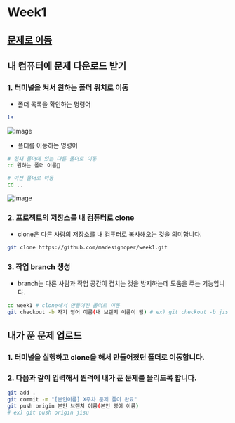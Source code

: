 # Week1

## [문제로 이동](./PROBLEM.md)

## 내 컴퓨터에 문제 다운로드 받기

### 1. 터미널을 켜서 원하는 폴더 위치로 이동

- 폴더 목록을 확인하는 명령어

```sh
ls
```

![image](https://user-images.githubusercontent.com/30258523/83059687-42d44400-a095-11ea-9c92-708654816b31.png)

- 폴더를 이동하는 명령어

```sh
# 현재 폴더에 있는 다른 폴더로 이동
cd 원하는 폴더 이름

# 이전 폴더로 이동
cd ..
```

![image](https://user-images.githubusercontent.com/30258523/83060205-11a84380-a096-11ea-8f8f-80be38c1aab6.png)

### 2. 프로젝트의 저장소를 내 컴퓨터로 clone

- clone은 다른 사람의 저장소를 내 컴퓨터로 복사해오는 것을 의미합니다.

```sh
git clone https://github.com/madesignoper/week1.git
```

### 3. 작업 branch 생성

- branch는 다른 사람과 작업 공간이 겹치는 것을 방지하는데 도움을 주는 기능입니다.

```sh
cd week1 # clone해서 만들어진 폴더로 이동
git checkout -b 자기 영어 이름(내 브랜치 이름이 됨) # ex) git checkout -b jisu
```

## 내가 푼 문제 업로드

### 1. 터미널을 실행하고 clone을 해서 만들어졌던 폴더로 이동합니다.

### 2. 다음과 같이 입력해서 원격에 내가 푼 문제를 올리도록 합니다.

```sh
git add .
git commit -m "[본인이름] X주차 문제 풀이 완료"
git push origin 본인 브랜치 이름(본인 영어 이름)
# ex) git push origin jisu
```
